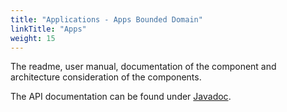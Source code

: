 ```yaml
---
title: "Applications - Apps Bounded Domain"
linkTitle: "Apps"
weight: 15
---
```


The readme, user manual, documentation of the component and architecture consideration of the components.

The API documentation can be found under [Javadoc](/docs/bdd/api-bdd/index.html).


